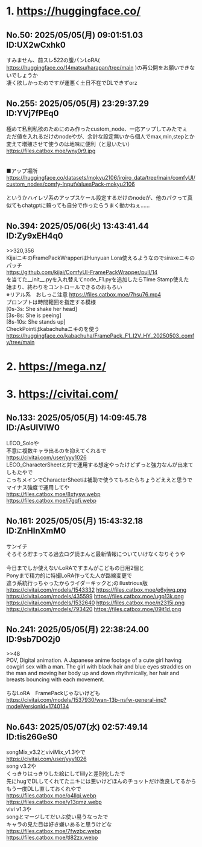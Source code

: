 # 1. https://huggingface.co/
## No.50:	2025/05/05(月) 09:01:51.03 ID:UX2wCxhk0
 すみません、前スレ522の腹パンLoRA( <a href='https://huggingface.co/14matsu/harapan/tree/main'>https://huggingface.co/14matsu/harapan/tree/main</a> )の再公開をお願いできないでしょうか <br> 凄く欲しかったのですが運悪く土日不在でDLできずorz 
<br>

## No.255:	2025/05/05(月) 23:29:37.29 ID:YVj7fPEq0
 極めて私利私欲のためにのみ作ったcustom_node、一応アップしてみたでぇ <br> ただ値を入れるだけのnodeやが、余計な設定無いから個人でmax,min,stepとか変えて増殖させて使うのは地味に便利（と思いたい） <br> <a href='https://files.catbox.moe/wny0r9.jpg'>https://files.catbox.moe/wny0r9.jpg</a> <br>  <br>  <br> ■アップ場所 <br> <a href='https://huggingface.co/datasets/mokyu2106/iroiro_data/tree/main/comfyUI/custom_nodes/comfy-InputValuesPack-mokyu2106'>https://huggingface.co/datasets/mokyu2106/iroiro_data/tree/main/comfyUI/custom_nodes/comfy-InputValuesPack-mokyu2106</a> <br>  <br> というかハイレゾ系のアップスケール設定するだけのnodeが、他のパクって真似てもchatgptに頼っても自分で作ったらうまく動かねぇ…… 
<br>

## No.394:	2025/05/06(火) 13:43:41.44 ID:Zy9xEH4q0
 \>\>320,356 <br> KijaiニキのFramePackWrapperはHunyuan Lora使えるようなのでsiraxeニキのパッチ <br> <a href='https://github.com/kijai/ComfyUI-FramePackWrapper/pull/14'>https://github.com/kijai/ComfyUI-FramePackWrapper/pull/14</a> <br> を当てた__init__.pyを入れ替えてnode_F1.pyを追加したらTime Stamp使えた　始まり、終わりをコントロールできるのおもろい <br> ※リアル系　おしっこ注意 <a href='https://files.catbox.moe/7hsu76.mp4'>https://files.catbox.moe/7hsu76.mp4</a> <br> プロンプトは時間範囲を指定する模様 <br> [0s-3s: She shake her head] <br> [3s-8s: She is peeing] <br> [8s-10s: She stands up] <br> CheckPointはkabachuhaニキのを使う <br> <a href='https://huggingface.co/kabachuha/FramePack_F1_I2V_HY_20250503_comfy/tree/main'>https://huggingface.co/kabachuha/FramePack_F1_I2V_HY_20250503_comfy/tree/main</a> 
<br>

# 2. https://mega.nz/
# 3. https://civitai.com/
## No.133:	2025/05/05(月) 14:09:45.78 ID:/AsUIVlW0
 LECO_Soloや <br> 不意に複数キャラ出るのを抑えてくれるで <br> <a href='https://civitai.com/user/yyy1026'>https://civitai.com/user/yyy1026</a>  <br> LECO_CharacterSheetと対で運用する想定やったけどずっと強力なんが出来てしもたやで <br> こっちメインでCharacterSheetは補助で使うてもろたらちょうどええと思うで <br> マイナス強度で運用してや <br> <a href='https://files.catbox.moe/8xtysw.webp'>https://files.catbox.moe/8xtysw.webp</a> <br> <a href='https://files.catbox.moe/i7gqfi.webp'>https://files.catbox.moe/i7gqfi.webp</a> 
<br>

## No.161:	2025/05/05(月) 15:43:32.18 ID:ZnHInXmM0
 サンイチ <br> そろそろ貯まってる過去ログ読まんと最新情報についていけなくなりそうや <br>  <br> 今日までしか使えないLoRAですまんがこどもの日用2個と <br>  Ponyまで精力的に特撮LoRA作ってた人が路線変更で <br> 違う系統行っちゃったからライダーキックと;のillustrious版 <br> <a href='https://civitai.com/models/1543332'>https://civitai.com/models/1543332</a> <a href='https://files.catbox.moe/e6yiwq.png'>https://files.catbox.moe/e6yiwq.png</a> <br> <a href='https://civitai.com/models/435599'>https://civitai.com/models/435599</a> <a href='https://files.catbox.moe/ugp13k.png'>https://files.catbox.moe/ugp13k.png</a> <br> <a href='https://civitai.com/models/1532640'>https://civitai.com/models/1532640</a> <a href='https://files.catbox.moe/n2315i.png'>https://files.catbox.moe/n2315i.png</a> <br> <a href='https://civitai.com/models/793420'>https://civitai.com/models/793420</a> <a href='https://files.catbox.moe/09jt1d.png'>https://files.catbox.moe/09jt1d.png</a> 
<br>

## No.241:	2025/05/05(月) 22:38:24.00 ID:9sb7DO2j0
 \>\>48 <br> POV, Digital animation. A Japanese anime footage of a cute girl having cowgirl sex with a man. The girl with black hair and blue eyes straddles on the man and moving her body up and down rhythmically, her hair and breasts bouncing with each movement. <br>  <br> ちなLoRA　FramePackじゃないけども <br> <a href='https://civitai.com/models/1537930/wan-13b-nsfw-general-inp?modelVersionId=1740134'>https://civitai.com/models/1537930/wan-13b-nsfw-general-inp?modelVersionId=1740134</a> 
<br>

## No.643:	2025/05/07(水) 02:57:49.14 ID:tis26GeS0
 songMix_v3.2とviviMix_v1.3やで <br> <a href='https://civitai.com/user/yyy1026'>https://civitai.com/user/yyy1026</a>  <br> song v3.2や <br> くっきりはっきりした絵にしてlillyと差別化したで <br> 先にhugでDLしてくれてたニキには悪いけどほんのチョットだけ改良してるからもう一度DLし直しておくれやで <br> <a href='https://files.catbox.moe/o4llqi.webp'>https://files.catbox.moe/o4llqi.webp</a> <br> <a href='https://files.catbox.moe/y13qmz.webp'>https://files.catbox.moe/y13qmz.webp</a> <br> vivi v1.3や <br> songとマージしてだいぶ使い易うなったで <br> キャラの見た目は好き嫌いあると思うけどな <br> <a href='https://files.catbox.moe/7fwzbc.webp'>https://files.catbox.moe/7fwzbc.webp</a> <br> <a href='https://files.catbox.moe/tl82zx.webp'>https://files.catbox.moe/tl82zx.webp</a> 
<br>


